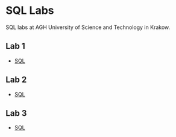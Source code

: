 # SQL Labs

SQL labs at AGH University of Science and Technology in Krakow.

## Lab 1

* [SQL](01-select/README.md)

## Lab 2

* [SQL](02-group/README.md)

## Lab 3

* [SQL](03-join/README.md)
